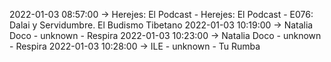 2022-01-03 08:57:00 -> Herejes: El Podcast - Herejes: El Podcast - E076: Dalai y Servidumbre. El Budismo Tibetano
2022-01-03 10:19:00 -> Natalia Doco - unknown - Respira
2022-01-03 10:23:00 -> Natalia Doco - unknown - Respira
2022-01-03 10:28:00 -> ILE - unknown - Tu Rumba
